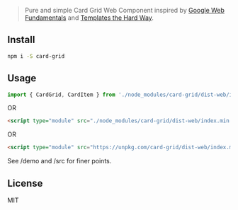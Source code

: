 > Pure and simple Card Grid Web Component inspired by [Google Web Fundamentals](https://developers.google.com/web/fundamentals/web-components/) and [Templates the Hard Way](https://github.com/matthewp/templates-the-hard-way).

## Install
```sh
npm i -S card-grid
```

## Usage
```javascript
import { CardGrid, CardItem } from './node_modules/card-grid/dist-web/index.js';
```
OR
```html
<script type="module" src="./node_modules/card-grid/dist-web/index.min.js" async></script>
```
OR
```html
<script type="module" src="https://unpkg.com/card-grid/dist-web/index.min.js" async></script>
```
See /demo and /src for finer points.

## License
MIT